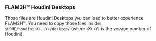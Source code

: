 ### FLAM3H™ Houdini Desktops ###

Those files are Houdini Desktops you can load to better experience FLAM3H™.
You need to copy those files inside: `$HOME/houdini‹X›.‹Y›/desktop/` (where ‹X›.‹Y› is the version number of Houdini).